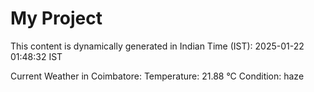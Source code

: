 # My Project

This content is dynamically generated in Indian Time (IST): 2025-01-22 01:48:32 IST


Current Weather in Coimbatore:
Temperature: 21.88 °C
Condition: haze
